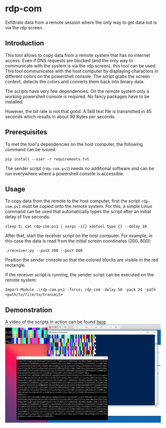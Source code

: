 # rdp-com
Exfiltrate data from a remote session where the only way to get data out is via the rdp screen.

## Introduction 
This tool allows to copy data from a remote system that has no internet access.
Even if DNS requests are blocked (and the only way to communicate with the system is via the rdp screen), this tool can be used.
This tool communicates with the host computer by displaying characters
in different colors on the powershell console.
The script grabs the screen content, detects the colors and converts them back into binary data.

The scripts have very few dependencies.
On the remote system only a working powershell console is required.
No fancy packages have to be installed.

However, the bit rate is not that good.
A 5kB text file is transmitted in 45 seconds which results in about 90 Bytes per seconds.

## Prerequisites
To met the tool's dependencies on the host computer, the following command can be issued:
```
pip install --user -r requirements.txt
```
The sender script (`rdp-com.ps1`) needs no additional software and can be run everywhere where a powershell console is accessible.

## Usage
To copy data from the remote to the host computer, first the script `rdp-com.ps1` must be copied onto the remote system.
For this, a simple Linux command can be used that automatically types the script after an initial delay of five seconds:
```
sleep 5; cat rdp-com.ps1 | xargs -i{} xdotool type {} --delay 10
```

After that, start the receiver script on the host computer.
For example, in this case the data is read from the initial screen coordinates (200, 800):
```
./receiver.py --posX 200 --posY 800
```
Position the sender console so that the colored blocks are visible in the red rectangle.

If the receiver script is running, the sender script can be executed on the remote system:
```
Import-Module .\rdp-com.ps1 -force; rdp-com -delay 50 -pack 24 -path <path/to/file/to/transmit>
```

## Demonstration
A video of the scripts in action can be found [here](https://drive.google.com/file/d/1awvEpWflo1hlVaV1iR3KTR9d2eQTQkh8/view?usp=sharing).
![Screenshot](https://github.com/MKesenheimer/rdp-com/blob/master/screenshot.png)